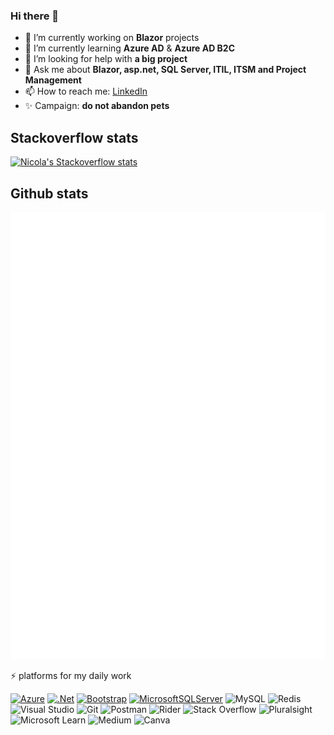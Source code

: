 ### Hi there 👋

- 🔭 I’m currently working on **Blazor** projects
- 🌱 I’m currently learning **Azure AD** & **Azure AD B2C**
- 🤔 I’m looking for help with **a big project**
- 💬 Ask me about **Blazor, asp.net, SQL Server, ITIL, ITSM and Project Management**
- 📫 How to reach me: [LinkedIn](https://www.linkedin.com/in/nicolabiada/)
- ✨ Campaign: **do not abandon pets**

<!--
![Nicola's github stats](https://github-readme-stats.vercel.app/api?username=nbiada&show_icons=true&hide_border=true&count_private=true)
-->
## Stackoverflow stats
[![Nicola's Stackoverflow stats](https://stackoverflow.com/users/flair/11109967.png?theme=clean)](https://stackoverflow.com/users/11109967/nicola-biada)

## Github stats
![Nicola's github stats](https://github.com/nbiada/nbiada/blob/master/github-metrics.svg)

⚡ platforms for my daily work  

[![Azure](https://img.shields.io/badge/azure-%230072C6.svg?style=for-the-badge&logo=azure-devops&logoColor=white)](https://azure.microsoft.com/it-it/)
[![.Net](https://img.shields.io/badge/.NET-5C2D91?style=for-the-badge&logo=.net&logoColor=white)](https://dotnet.microsoft.com/)
[![Bootstrap](https://img.shields.io/badge/bootstrap-%23563D7C.svg?style=for-the-badge&logo=bootstrap&logoColor=white)](https://getbootstrap.com/)
[![MicrosoftSQLServer](https://img.shields.io/badge/Microsoft%20SQL%20Server-CC2927?style=for-the-badge&logo=microsoft%20sql%20server&logoColor=white)](https://www.microsoft.com/it-it/sql-server/sql-server-2019)
![MySQL](https://img.shields.io/badge/mysql-%2300f.svg?style=for-the-badge&logo=mysql&logoColor=white)
![Redis](https://img.shields.io/badge/redis-%23DD0031.svg?style=for-the-badge&logo=redis&logoColor=white)
![Visual Studio](https://img.shields.io/badge/VisualStudio-5C2D91.svg?style=for-the-badge&logo=visual-studio&logoColor=white)
![Git](https://img.shields.io/badge/git-%23F05033.svg?style=for-the-badge&logo=git&logoColor=white)
![Postman](https://img.shields.io/badge/Postman-FF6C37?style=for-the-badge&logo=postman&logoColor=red)
![Rider](https://img.shields.io/badge/Rider-000000.svg?style=for-the-badge&logo=Rider&logoColor=white&color=black&labelColor=crimson)
![Stack Overflow](https://img.shields.io/badge/-Stackoverflow-FE7A16?style=for-the-badge&logo=stack-overflow&logoColor=white)
![Pluralsight](https://img.shields.io/badge/Pluralsight-EE3057?style=for-the-badge&logo=pluralsight&logoColor=white)
![Microsoft Learn](https://img.shields.io/badge/Microsoft_Learn-258ffa?style=for-the-badge&logo=microsoft&logoColor=white) 
![Medium](https://img.shields.io/badge/Medium-12100E?style=for-the-badge&logo=medium&logoColor=white)
![Canva](https://img.shields.io/badge/Canva-%2300C4CC.svg?style=for-the-badge&logo=Canva&logoColor=white)

<!--
**nbiada/nbiada** is a ✨ _special_ ✨ repository because its `README.md` (this file) appears on your GitHub profile.

Here are some ideas to get you started:

- 🔭 I’m currently working on ...
- 🌱 I’m currently learning ...
- 👯 I’m looking to collaborate on ...
- 🤔 I’m looking for help with ...
- 💬 Ask me about ...
- 📫 How to reach me: ...
- 😄 Pronouns: ...
- ⚡ Fun fact: ...
-->
